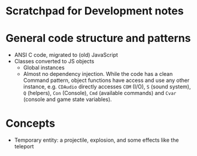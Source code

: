 # Scratchpad for Development notes

# General code structure and patterns

- ANSI C code, migrated to (old) JavaScript
- Classes converted to JS objects
  - Global instances
  - Almost no dependency injection. While the code has a clean Command pattern, object functions have access and use any other instance, e.g. `CDAudio` directly accesses `COM` (I/O), `S` (sound system), `Q` (helpers), `Con` (Console), `Cmd` (available commands) and `Cvar` (console and game state variables).

# Concepts

- Temporary entity: a projectile, explosion, and some effects like the teleport

